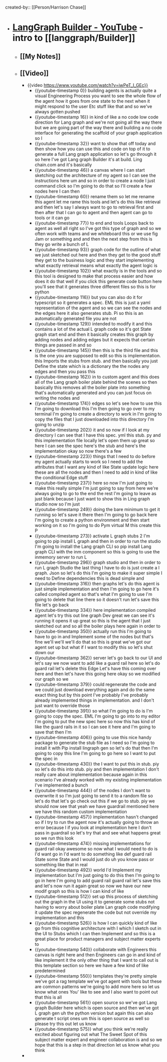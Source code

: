 created-by:: [[Person/Harrison Chase]]

- # [LangGraph Builder - YouTube](https://www.youtube.com/watch?v=iwPeT_I_GEc) - intro to [[langgraph/Builder]]
	- ## [[My Notes]]
	- ## [[Video]]
		- {{video https://www.youtube.com/watch?v=iwPeT_I_GEc}}
			- {{youtube-timestamp 0}} building agents is actually quite a visual Engineering Process you want to see the whole flow of the agent how it goes from one state to the next when it might respond to the user Etc stuff like that and so we've always gotten pushed
			- {{youtube-timestamp 16}} in kind of like a no code low code direction for Lang graph and we're not going all the way there but we are going part of the way there and building a no code interface for generating the scaffold of your graph application so I
			- {{youtube-timestamp 32}} want to show that off today and then show how you can use this and code on top of it to generate a full Lang graph application so let's go through it so here I've got Lang graph Builder it's at build. Ling chain.com and it's basically
			- {{youtube-timestamp 46}} a canvas where I can start sketching out the architecture of my agent so I can see the instructions here um and so in order to create a node I just command click so I'm going to do that so I'll create a few nodes here I can then
			- {{youtube-timestamp 60}} rename them so let me rename this agent let me rame this tools and let's do this like retrieval and then let's say I always want to go to retrieval first and then after that I can go to agent and then agent can go to tools or it can go
			- {{youtube-timestamp 77}} to end and tools Loops back to agent as well all right so I've got this type of graph and so we often work with teams and we whiteboard this or we use fig Jam or something and and then the next step from this is they go write a bunch of L
			- {{youtube-timestamp 93}} graph code for the outline of what we just sketched out here and then they get to the good stuff they get to the business logic and they start implementing what exactly retrieval means what exactly the agent logic is
			- {{youtube-timestamp 102}} what exactly is in the tools and so this tool is designed to make that process easier and how does it do that well if you click this generate code button here you'll see that it generates three different files so this is for python
			- {{youtube-timestamp 116}} but you can also do it for typescript so it generates a spec. EML this is just a yaml representation of the agent and so we can see the nodes and the edges here it also generates stub. Pi so this is an automatically generated file you are not
			- {{youtube-timestamp 129}} intended to modify it and this contains a lot of the actual L graph code so it's got State graph start end and then it basically creates this graph by adding nodes and adding edges but it expects that certain things are passed in and so
			- {{youtube-timestamp 145}} then this is the third file and this is the one you are supposed to edit so this is implementation. this Imports the stubs from stub. and then basically you just Define the state which is a dictionary the the nodes any edges and then you pass this
			- {{youtube-timestamp 162}} in to custom agent and this does all of the Lang graph boiler plate behind the scenes so then basically this removes all the boiler plate into something that's automatically generated and you can just focus on writing the nodes and
			- {{youtube-timestamp 174}} edges so let's see how to use this I'm going to download this I'm then going to go over to my terminal I'm going to create a directory to work in I'm going to copy the files that I just downloaded into this directory I'm going to unzip
			- {{youtube-timestamp 202}} it and so now if I look at my directory I can see that I have this spec. yml this stub. py and this implementation file locally let's open them up great so here I can see the spec here's the stub and here's the implementation okay so now there's a few
			- {{youtube-timestamp 223}} things that I need to do before my agent actually starts to work so I need to add the attributes that I want any kind of like State update logic here these are all the nodes and then I need to add in kind of like the conditional Edge stuff
			- {{youtube-timestamp 237}} here so now I'm just going to make this really simple I'm just going to say from here we're always going to go to the end the rest I'm going to leave as just blank because I just want to show this in Ling graph studio now so I'm just
			- {{youtube-timestamp 249}} doing the bare minimum to get it running so let's save it there then I'm going to go back here I'm going to create a python environment and then start working on it so I'm going to do Pym virtual M this create this P
			- {{youtube-timestamp 273}} activate L graph stubs 2 I'm going to pip install L graph and then in order to run the studio I'm going to install the Lang graph CLI so pip install Lang graph CLI with the inm component so this is going to use the inmemory server to run L
			- {{youtube-timestamp 296}} graph studio and then in order to run L graph Studio the last thing I have to do is just create a l graph. Json so let's do this I'm going to make it super simple I need to Define dependencies this is dead simple and
			- {{youtube-timestamp 316}} then graphs let's do this agent is just simple implementation and then I'm going to go here it's called compiled agent so that's what I'm going to use I'm going to delete that line there so it doesn't run let's save this file let's go back
			- {{youtube-timestamp 334}} here implementation compiled agent let's try this out line graph Dev great we can see it's running it opens it up great so this is the agent that I just sketched out and so all the boiler plays here again in order to
			- {{youtube-timestamp 350}} actually run this I'm going to have to go in and Implement some of the nodes but that's fine we'll we'll we'll do that so this is great we've got our agent set up but what if I want to modify this so let's shut down our
			- {{youtube-timestamp 362}} server let's go back to our UI and let's say we now want to add like a guard rail here so let's do guard rail let's delete this Edge Let's have this coming over here and then let's have this going here okay so we modified our graph so we
			- {{youtube-timestamp 379}} could regenerate the code and we could just download everything again and do the same exact thing but by this point I've probably I've probably already implemented things in implementation. and I don't just want to override those
			- {{youtube-timestamp 391}} so what I'm going to do is I'm going to copy the spec. EML I'm going to go into to my editor I'm going to put the new spec here so now this has kind of like the guard rails in it so I can see it here and I'm going to save that then I'm
			- {{youtube-timestamp 406}} going to use this nice handy package to generate the stub file as I need so I'm going to install it with Pip install lingraph gen so let's do that then I'm going to copy this line I'm going to go here so I want to put the spec in
			- {{youtube-timestamp 430}} the I want to put this in stub. piy so let's do this into stub. piy and then implementation I don't really care about implementation because again in this scenario I've already worked with my existing implementation I've implemented a bunch
			- {{youtube-timestamp 444}} of the nodes I don't want to overwrite it so I'm just going to send it to a random file so let's do that let's go check out this if we go to stub. piy we should now see that yeah we have guardrail mentioned here we have this random custom implementation
			- {{youtube-timestamp 457}} implementation hasn't changed so if I try to run the agent now it's actually going to throw an error because I if you look at implementation here I don't pass in guardrail so let's try that and see what happens great so we run this look
			- {{youtube-timestamp 474}} missing implementations for guard rail okay awesome so now what I would need to do is I'd want go in I'd want to do something like def guard rail State some State and I would just do uh you know pass or something like that in real
			- {{youtube-timestamp 492}} world I'd Implement my implementation but I'm just going to do this then I'm going to go in here I'm going to add guard rail guard rail let's save this and let's now run it again great so now we have our new modif graph so this is how I can kind of like
			- {{youtube-timestamp 512}} set up this process of sketching out the graph in the UI using it to generate some stubs not having to worry about boiler plate Lan graph code modifying it update the spec regenerate the code but not override my implementation and this
			- {{youtube-timestamp 526}} is how I can quickly kind of like go from this cognitive architecture with I which I sketch out in the UI to Stubs which I can then Implement and so this is a great place for product managers and subject matter experts to
			- {{youtube-timestamp 540}} collaborate with Engineers this canvas is right here and then Engineers can go in and kind of like implement it the only other thing that I want to call out is this template section so here we have a few kind of like predetermined
			- {{youtube-timestamp 550}} templates they're pretty simple we've got a rag template we've got agent with tools but these are common patterns we're going to add more here so let us know what ones You' like to see and I also want to point out that this is all
			- {{youtube-timestamp 561}} open source so we've got Lang graph Builder here which is open source and then we've got L graph gen uh the python version but again this can also generate t script ones um this is open source as well so please try this out let us know
			- {{youtube-timestamp 575}} what you think we're really excited about figuring out what The Sweet Spot of this subject matter expert and engineer collaboration is and so we hope that this is a step in that direction let us know what you think
		-
